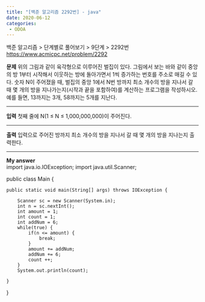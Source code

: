 ```yaml
---
title: "[백준 알고리즘 2292번] - java"
date: 2020-06-12
categories: 
 - ODOA
---
```

백준 알고리즘 > 단계별로 풀어보기 > 9단계 > 2292번 
<a href="https://www.acmicpc.net/problem/2292">https://www.acmicpc.net/problem/2292</a>  

**문제**
위의 그림과 같이 육각형으로 이루어진 벌집이 있다. 그림에서 보는 바와 같이 중앙의 방 1부터 시작해서 이웃하는 방에 돌아가면서 1씩 증가하는 번호를 주소로 매길 수 있다. 숫자 N이 주어졌을 때, 벌집의 중앙 1에서 N번 방까지 최소 개수의 방을 지나서 갈 때 몇 개의 방을 지나가는지(시작과 끝을 포함하여)를 계산하는 프로그램을 작성하시오. 예를 들면, 13까지는 3개, 58까지는 5개를 지난다.

---
**입력**
첫째 줄에 N(1 ≤ N ≤ 1,000,000,000)이 주어진다.



---
**출력**
입력으로 주어진 방까지 최소 개수의 방을 지나서 갈 때 몇 개의 방을 지나는지 출력한다.


---


**My answer**  
import java.io.IOException;
import java.util.Scanner;

public class Main {

	public static void main(String[] args) throws IOException {
	
		Scanner sc = new Scanner(System.in);
		int n = sc.nextInt();
		int amount = 1;
		int count = 1;
		int addNum = 6;
		while(true) {
			if(n <= amount) {
				break;
			}
			amount += addNum;
			addNum += 6;
			count ++;
		}
		System.out.println(count);
		
	}
}

```




